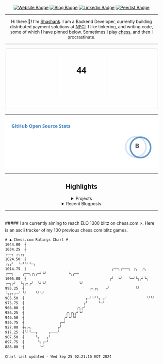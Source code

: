 <div align="center"><p><a href="https://ssnk.in"><img src="https://img.shields.io/badge/-Website-3B7EBF?style=for-the-badge&amp;logo=amp&amp;logoColor=white" alt="Website Badge"></a> <a href="https://hashnode.ssnk.in"><img src="https://img.shields.io/badge/-Blog-3B7EBF?style=for-the-badge&amp;logo=Hashnode&amp;logoColor=white" alt="Blog Badge"></a> <a href="https://linkedin.com/in/shashank-priyadarshi"><img src="https://img.shields.io/badge/-LinkedIn-3B7EBF?style=for-the-badge&amp;logo=Linkedin&amp;logoColor=white" alt="Linkedin Badge"></a> <a href="https://peerlist.io/shasha"><img src="https://img.shields.io/badge/-PeerList-3B7EBF?style=for-the-badge&amp;logo=Peerlist&amp;logoColor=white" alt="Peerlist Badge"/></a></p><hr><p>Hi there 👋! I'm <a href="https://ssnk.in">Shashank</a>. I am a Backend Developer, currently building distributed payment solutions at <a href="https://npci.org.in">NPCI</a>. I like tinkering, and writing code, some of which I have pinned below. Sometimes I play <a href="https://www.chess.com/member/ttefabob">chess</a>, and then I procrastinate.</p><hr><p><img src="./assets/images/streak_stats.svg"/></p><hr><p><img src="./assets/images/open_source_stats.svg"/></p><hr><h2>Highlights</h2><details><summary>Projects</summary><br /><ul><li><a href="https://github.com/shashank-priyadarshi/projects" target="_blank" rel="noopener noreferrer">projects</a> Last Updated : 2024-09-23</li><li><a href="https://github.com/shashank-priyadarshi/utils" target="_blank" rel="noopener noreferrer">utils</a> Last Updated : 2024-09-23</li><li><a href="https://github.com/shashank-priyadarshi/portfolio-core-ui" target="_blank" rel="noopener noreferrer">portfolio-core-ui</a> Last Updated : 2024-09-21</li><li><a href="https://github.com/shashank-priyadarshi/services" target="_blank" rel="noopener noreferrer">services</a> Last Updated : 2024-09-15</li><li><a href="https://github.com/shashank-priyadarshi/archive" target="_blank" rel="noopener noreferrer">archive</a> Last Updated : 2024-09-10</li></ul></details><details><summary>Recent Blogposts</summary><br /><ul><li><a href="https://hashnode.ssnk.in/traffic-light-simulator-in-angular-2023" target="_blank" rel="noopener noreferrer">Traffic Light Simulator in Angular</a> Published : 2023-09-16</li><li><a href="https://hashnode.ssnk.in/oop-in-go-interfaces" target="_blank" rel="noopener noreferrer">OOP in Go: Interfaces</a> Published : 2023-03-04</li><li><a href="https://hashnode.ssnk.in/oop-in-go-structs" target="_blank" rel="noopener noreferrer">OOP in Go: Structs</a> Published : 2023-02-24</li></ul></details><hr></div></br>##### I am currently aiming to reach ELO 1300 blitz on chess.com ⚡. Here is an ascii tracker of my 100 previous chess.com blitz games.
  
  
  ```
# ♟︎ Chess.com Ratings Chart #
 1044.00  ┤
 1034.25  ┤                                                                                    ╭──╮ ╭╮╭╮
 1024.50  ┤                                                                                 ╭╮╭╯  ╰─╯╰╯╰─╮
 1014.75  ┤                                       ╭──╮╭───╮ ╭╮  ╭╮          ╭──╮    ╭──╮╭╮╭─╯╰╯          ╰╮╭──
 1005.00  ┤                                      ╭╯  ╰╯   ╰─╯╰╮╭╯╰╮     ╭─╮╭╯  ╰╮╭╮╭╯  ╰╯╰╯               ╰╯
  995.25  ┤                              ╭╮╭╮   ╭╯            ╰╯  ╰╮╭╮╭─╯ ╰╯    ╰╯╰╯
  985.50  ┤                            ╭─╯╰╯╰╮ ╭╯                  ╰╯╰╯
  975.75  ┤                           ╭╯     ╰─╯
  966.00  ┤                        ╭╮╭╯
  956.25  ┤                   ╭╮╭╮╭╯╰╯
  946.50  ┤                  ╭╯╰╯╰╯
  936.75  ┤                ╭─╯
  927.00  ┼╮╭╮            ╭╯
  917.25  ┤╰╯╰──╮     ╭───╯
  907.50  ┤     ╰╮   ╭╯
  897.75  ┤      ╰╮╭─╯
  888.00  ┤       ╰╯

Chart last updated - Wed Sep 25 02:21:15 EDT 2024  
  ```
  
